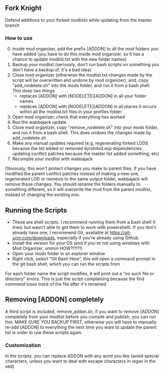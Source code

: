 ## Fork Knight
Defend additions to your forked modlists while updating from the master branch

### How to use
0. Inside mod organizer, add the prefix [ADDON] to all the mod folders you have added (you have to do this inside mod organizer, so it has a chance to update modlist.txt with the new folder names)
1. Backup your modlist (seriously, don't run bash scripts on something you don't have a backup of, it's a bad idea)
2. Close mod organizer (otherwise the modlist.txt changes  made by the script will be overwritten and undone by mod organizer), and, copy "add_nodelete.sh" into the mods folder, and run it from a bash shell. This does two things
    - replaces [ADDON] with [NODELETE][ADDON] in all your folder names
    - replaces [ADDON] with [NODELETE][ADDON] in all places it occurs within all the modlist.txt files in your profiles folder
3. Open mod organizer, check that everything has worked
4. Run the wabbajack update
5. Close mod organizer, copy "remove_nodelete.sh" into your mods folder, and run it from a bash shell. This does undoes the changes made by add_nodelete.sh
6. Make any manual updates required (e.g. regenerating forked LODS because the list added or removed dyndolod.esp dependencies, updating conflict patches because the master list added something, etc)
7. Recompile your modlist with wabbajack

Obviously, this won't protect changes you make to parent files. If you have modified the parent conflict patches instead of making a new one, regenerated LOD or nemesis to the same output folder, wabbajack will remove those changes. You should rename the folders manually to something different, so it will overwrite the mod from the parent modlist, instead of changing the existing one.

## Running the Scripts
- These are shell scripts. I recommend running them from a bash shell (I tried, but wasn't able to get them to work with powershell). If you don't already have one, I recommend Git, available at https://git-scm.com/downloads, especially if you're already using Github.
- Install the version for your OS (and if you're not using windows with Mod Organizer, ummm HOW?!?!?!)
- Open your mods folder in an explorer window
- Right click, select "Git Bash Here", this will open a command prompt in the git bash shell, which you can run the scripts from

For each folder name the script modifies, it will print out a "no such file or directory" errors. This is just the script complaining because the find command loses track of the file after it's renamed.

## Removing [ADDON] completely
A third script is included, remove_addon.sh, if you want to remove [ADDON] completely from your modlist before you compile and publish, you can run this. MAKE SURE YOU BACKUP FIRST, otherwise you will have to manually re-add [ADDON] to everything the next time you want to update the parent list in order to use these scripts again.

### Customization
In the scripts, you can replace ADDON with any word you like (avoid special characters, unless you want to deal with escape characters in regex in the sed)